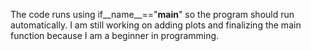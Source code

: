 The code runs using if__name__=="__main__"
so the program should run automatically.
I am still working on adding plots and finalizing the main function because I am a beginner in programming. 
